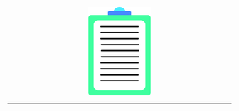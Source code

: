 <p align="center">
    <img width="140" height="200" src="assets/registration_data.png">
</p>

-------------
